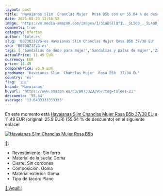 ```yaml
---
layout: post
title: 'Havaianas Slim  Chanclas Mujer  Rosa B5b con un 55.64 % de descuento'
date: 2021-08-23 12:56:52
image: 'https://m.media-amazon.com/images/I/31aBGllQf1L._SL500_._SL400_.jpg'
comments: true
category: ofertas
author: 'tole.es'
slug: 'B073QZJZVG-es Havaianas Slim Chanclas Mujer Rosa B5b 37/38 EU'
sku: 'B073QZJZVG-es'
tags: [ 'Sandalias de dedo para mujer','Sandalias y palas de mujer','Zapatos','Zapatos para mujer','Zapatos y complementos','chanclas','havaianas', ]
actualPrice: 11.49 EUR
currency: EUR
price: 11.49
comparePrice: 25.9 EUR
prodname: 'Havaianas Slim  Chanclas Mujer  Rosa B5b  37/38 EU'
country: 'es'
flag: '🇪🇸'
brand: 'Havaianas'
buyurl: 'https://www.amazon.es/dp/B073QZJZVG/?tag=tolees-21'
descuento: '55.64'
average: '13.6433333333333'
---
```


En este momento está [Havaianas Slim  Chanclas Mujer  Rosa B5b  37/38 EU](https://www.amazon.es/dp/B073QZJZVG/?tag=tolees-21) a 11.49 EUR (original: 25.9 EUR) (55.64 %  de descuento) en el siguiente enlace!

[![Havaianas Slim  Chanclas Mujer  Rosa B5b](https://m.media-amazon.com/images/I/31aBGllQf1L._SL500_._SL400_.jpg)](https://www.amazon.es/dp/B073QZJZVG/?tag=tolees-21)

🔎:

- Revestimiento: Sin forro
- Material de la suela: Goma
- Cierre: Sin cordones
- Composición: Goma
- Material exterior: Goma
- Tipo de tacón: Plano

[🛒 Aquí!!!](https://www.amazon.es/dp/B073QZJZVG/?tag=tolees-21)
